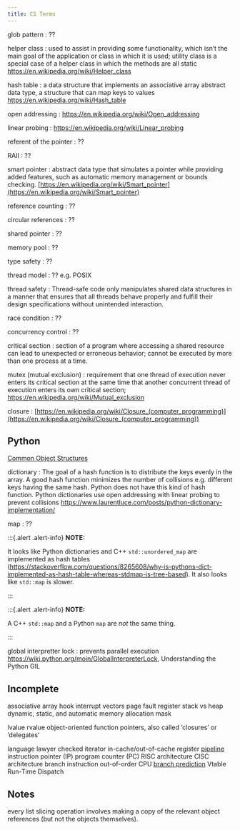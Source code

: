 ```yaml
---
title: CS Terms
---
```


glob pattern
:    ??

helper class
:    used to assist in providing some functionality, which isn’t the
     main goal of the application or class in which it is used; utility
     class is a special case of a helper class in which the methods are
     all static https://en.wikipedia.org/wiki/Helper_class

hash table
:    a data structure that implements an associative array abstract data
     type, a structure that can map keys to values
     https://en.wikipedia.org/wiki/Hash_table

open addressing
:    https://en.wikipedia.org/wiki/Open_addressing 

linear probing
:    https://en.wikipedia.org/wiki/Linear_probing 

referent of the pointer 
:    ??
 
RAII
:    ??

smart pointer
:    abstract data type that simulates a pointer while providing added
     features, such as automatic memory management or bounds checking.
     [https://en.wikipedia.org/wiki/Smart_pointer](https://en.wikipedia.org/wiki/Smart_pointer)

reference counting
:    ??

circular references
:    ??

shared pointer
:    ??

memory pool
:    ??

type safety
:    ?? 

thread model
:    ?? e.g. POSIX

thread safety
:    Thread-safe code only manipulates shared data structures in a
     manner that ensures that all threads behave properly and fulfill
     their design specifications without unintended interaction.

race condition
:    ?? 

concurrency control
:    ?? 

critical section
:    section of a program where accessing a shared resource can lead to unexpected or erroneous behavior; cannot be executed by more than one process at a time. 

mutex (mutual exclusion)
:    requirement that one thread of execution never enters its critical
     section at the same time that another concurrent thread of
     execution enters its own critical section;
     https://en.wikipedia.org/wiki/Mutual_exclusion
     
closure
:    [https://en.wikipedia.org/wiki/Closure_(computer_programming)](https://en.wikipedia.org/wiki/Closure_(computer_programming))

## Python

[Common Object Structures](https://docs.python.org/3/c-api/structures.html)

dictionary
:    The goal of a hash function is to distribute the keys evenly in the
     array. A good hash function minimizes the number of collisions e.g.
     different keys having the same hash. Python does not have this kind
     of hash function. Python dictionaries use open addressing with
     linear probing to prevent collisions
     https://www.laurentluce.com/posts/python-dictionary-implementation/

map
:    ?? 

:::{.alert .alert-info}
**NOTE:**

It looks like Python dictionaries and C++ `std::unordered_map` are
implemented as hash tables
(https://stackoverflow.com/questions/8265608/why-is-pythons-dict-implemented-as-hash-table-whereas-stdmap-is-tree-based).
It also looks like `std::map` is slower.

:::

:::{.alert .alert-info}
**NOTE:**

A C++ `std::map` and a Python `map` are _not_ the same thing.

:::

global interpretter lock
:    prevents parallel execution https://wiki.python.org/moin/GlobalInterpreterLock, Understanding the Python GIL 

## Incomplete

associative array
hook
interrupt vectors
page fault
register
stack vs heap
dynamic, static, and automatic memory allocation
mask

lvalue
rvalue
object-oriented 
function pointers, also called ‘closures’ or ‘delegates’

language lawyer
checked iterator
in-cache/out-of-cache
register
[pipeline](https://en.wikipedia.org/wiki/Pipeline_(computing))
instruction pointer (IP)
program counter (PC)
RISC architecture
CISC architecture
branch instruction
out-of-order CPU
[branch prediction](https://en.wikipedia.org/wiki/Branch_predictor)
Vtable Run-Time Dispatch
## Notes

every list slicing operation involves making a copy of the relevant object references (but not the objects themselves).

